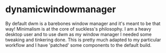 # dynamicwindowmanager
By default dwm is a barebones window manager and it's meant to be that way! Minimalism is at the core of suckless's philosophy. I am a heavy desktop user and to use dwm as my window manager I needed some tweaking and tinkering done. This is pretty much adapted to my particular workflow and I have 'patched' some components to the default build.
